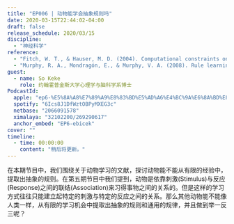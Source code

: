 ```yaml
---
title: "EP006 | 动物能学会抽象规则吗"
date: 2020-03-15T22:44:02-04:00
draft: false
release_schedule: 2020/03/15
discipline:
  - "神经科学"
reference:
  - "Fitch, W. T., & Hauser, M. D. (2004). Computational constraints on syntactic processing in a nonhuman primate. Science, 303(5656), 377-380."
  - "Murphy, R. A., Mondragón, E., & Murphy, V. A. (2008). Rule learning by rats. Science, 319(5871), 1849-1851."
guest:
  - name: So Keke
    role: 约翰霍普金斯大学心理学与脑科学系博士
PodcastId:
  apple: "ep6-%E5%8A%A8%E7%89%A9%E8%83%BD%E5%AD%A6%E4%BC%9A%E6%8A%BD%E8%B1%A1%E8%A7%84%E5%88%99%E5%90%97/id1490374590?i=1000468512206"
  spotify: "6Ics8J1DfWztOBPyMXEG3c"
  netbase: "2066091578"
  ximalaya: "32102200/269290617"
  anchor_embed: "EP6-ebicek"
cover: ""
timeline:
  - time: 00:00:00
    content: "稍后将更新。"
---
```


在本期节目中，我们围绕关于动物学习的文献，探讨动物能不能从有限的经验中，提取出抽象的规则。在第五期节目中我们提到，动物是依靠刺激(Stimulus)与反应(Response)之间的联结(Association)来习得事物之间的关系的。但是这样的学习方式往往只能建立起特定的刺激与特定的反应之间的关系。那么其他动物能不能像人类一样，从有限的学习机会中提取出抽象的规则和通用的规律，并且做到举一反三呢？
